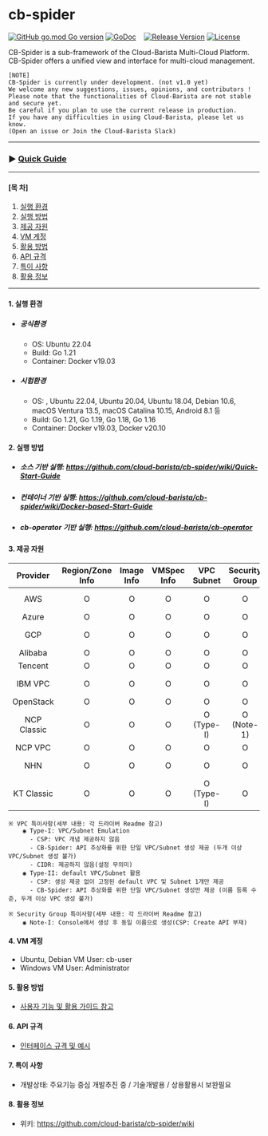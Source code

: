 # cb-spider
[![GitHub go.mod Go version](https://img.shields.io/github/go-mod/go-version/cloud-barista/cb-spider?label=go.mod)](https://github.com/cloud-barista/cb-spider/blob/master/go.mod)
[![GoDoc](https://godoc.org/github.com/cloud-barista/cb-spider?status.svg)](https://pkg.go.dev/github.com/cloud-barista/cb-spider@master)&nbsp;&nbsp;&nbsp;
[![Release Version](https://img.shields.io/github/v/release/cloud-barista/cb-spider)](https://github.com/cloud-barista/cb-spider/releases)
[![License](https://img.shields.io/badge/License-Apache%202.0-blue.svg)](https://github.com/cloud-barista/cb-spider/blob/master/LICENSE)

CB-Spider is a sub-framework of the Cloud-Barista Multi-Cloud Platform.<br>
CB-Spider offers a unified view and interface for multi-cloud management.


```
[NOTE]
CB-Spider is currently under development. (not v1.0 yet)
We welcome any new suggestions, issues, opinions, and contributors !
Please note that the functionalities of Cloud-Barista are not stable and secure yet.
Be careful if you plan to use the current release in production.
If you have any difficulties in using Cloud-Barista, please let us know.
(Open an issue or Join the Cloud-Barista Slack)
```
***
### ▶ **[Quick Guide](https://github.com/cloud-barista/cb-spider/wiki/Quick-Start-Guide)**
***

#### [목    차]

1. [실행 환경](#1-실행-환경)
2. [실행 방법](#2-실행-방법)
3. [제공 자원](#3-제공-자원)
4. [VM 계정](#4-VM-계정)
5. [활용 방법](#5-활용-방법)
6. [API 규격](#6-API-규격)
7. [특이 사항](#7-특이-사항)
8. [활용 정보](#8-활용-정보)
 
***

#### 1. 실행 환경

- ##### 공식환경
  - OS: Ubuntu 22.04
  - Build: Go 1.21
  - Container: Docker v19.03

- ##### 시험환경
  - OS: , Ubuntu 22.04, Ubuntu 20.04, Ubuntu 18.04, Debian 10.6, macOS Ventura 13.5, macOS Catalina 10.15, Android 8.1 등
  - Build: Go 1.21, Go 1.19, Go 1.18, Go 1.16
  - Container: Docker v19.03, Docker v20.10

#### 2. 실행 방법

- ##### 소스 기반 실행: https://github.com/cloud-barista/cb-spider/wiki/Quick-Start-Guide
- ##### 컨테이너 기반 실행: https://github.com/cloud-barista/cb-spider/wiki/Docker-based-Start-Guide
- ##### cb-operator 기반 실행: https://github.com/cloud-barista/cb-operator


#### 3. 제공 자원

  | Provider | Region/Zone<br>Info | Image<br>Info | VMSpec<br>Info| VPC<br>Subnet | Security<br>Group | VM KeyPair| VM   | NLB/Disk/<br>MyImage | managed-K8S |
  |:-------------:|:-------------:|:-------------:|:-------------:|:-------------:|:-------------:|:-------------:|:-------------:|:-------------:|:-------------:|
  | AWS           | O             | O            | O               | O            | O             | O             | O               | O          |Coming Soon|
  | Azure         | O             | O            | O               | O            | O             | O             | O               | O          | O          |
  | GCP           | O             | O            | O               | O            | O             | O             | O               | O          |Coming Soon|
  | Alibaba       | O             | O            | O               | O            | O             | O             | O               | O          | O          |
  | Tencent       | O             | O            | O               | O            | O             | O             | O               | O          | O          |
  | IBM VPC       | O             | O            | O               | O            | O             | O             | O               | O          |Coming Soon|
  | OpenStack     | O             | O            | O               | O            | O             | O             | O               | O          | - |
  | NCP Classic   | O             | O            | O               | O (Type-I)   | O (Note-1)    | O             | O               | O          | - |
  | NCP VPC       | O             | O            | O               | O            | O             | O             | O               | O          | - |
  | NHN           | O             | O            | O               | O            | O             | O             | O               | O          |Coming Soon |
  | KT Classic    | O             | O            | O               | O (Type-I)   | O             | O             | O               | O          | - |  
  

    ※ VPC 특이사항(세부 내용: 각 드라이버 Readme 참고)
        ◉ Type-I: VPC/Subnet Emulation
          - CSP: VPC 개념 제공하지 않음
          - CB-Spider: API 추상화를 위한 단일 VPC/Subnet 생성 제공 (두개 이상 VPC/Subnet 생성 불가)
          - CIDR: 제공하지 않음(설정 무의미)
        ◉ Type-II: default VPC/Subnet 활용
          - CSP: 생성 제공 없이 고정된 default VPC 및 Subnet 1개만 제공
          - CB-Spider: API 추상화를 위한 단일 VPC/Subnet 생성만 제공 (이름 등록 수준, 두개 이상 VPC 생성 불가)        

    ※ Security Group 특이사항(세부 내용: 각 드라이버 Readme 참고)
        ◉ Note-I: Console에서 생성 후 동일 이름으로 생성(CSP: Create API 부재)


#### 4. VM 계정
- Ubuntu, Debian VM User: cb-user
- Windows VM User: Administrator


#### 5. 활용 방법
- [사용자 기능 및 활용 가이드 참고](https://github.com/cloud-barista/cb-spider/wiki/features-and-usages)


#### 6. API 규격

- [인터페이스 규격 및 예시](https://github.com/cloud-barista/cb-spider/wiki/CB-Spider-User-Interface)


#### 7. 특이 사항
- 개발상태: 주요기능 중심 개발추진 중 / 기술개발용 / 상용활용시 보완필요


#### 8. 활용 정보
- 위키: https://github.com/cloud-barista/cb-spider/wiki
